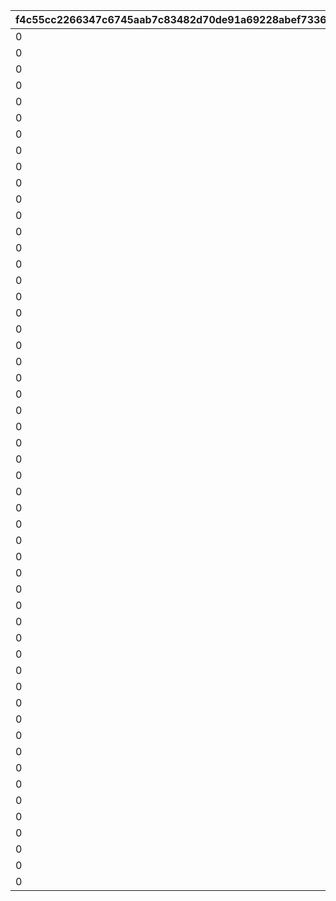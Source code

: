 |f4c55cc2266347c6745aab7c83482d70de91a69228abef733648d6257c44b521|2a2e180919d7444b14f0ee5ce41e62f2b23a657050631acaf3b6d375ebe2f697|864e60e51a052221556da81621a08cd12748d3621853911b296d565f57288b7c|c54e13ed37dd076ed6d5d8167316b2315e4aa2d99729fee43e0dff5fff0a5537|5b920a43c4cf9ded5672f55d266973af9cc93f37c50b430d4632bf656e9806d4|bad532652a4efc2fb81b8422370510ce8d4eced347b16f2405f59eead50796a7|c09dfcfe6d4e5d25dea129b1c63f6922477d7a969f3c7a9e0c89475ef894f0d4|af2b675acbfabd0abc5f297cbb1c891c54632d7fd0932b89319f449187b65813|
| --- | --- | --- | --- | --- | --- | --- | --- |
|0|0|0|600060001|610201001|600130001|600090001|0|
|0|0|0|600090001|610201002|600070001|600300101|0|
|0|0|600230001|600380001|610201003|600420001|600050001|0|
|0|0|0|600090103|610201004|600110003|600300003|0|
|0|0|0|600120001|610201005|600390003|600300003|0|
|0|0|600340003|600290103|610201006|600160003|600380102|0|
|0|0|0|600370004|610201007|600440004|600060004|0|
|0|0|0|600330002|610201008|600080004|600210104|0|
|0|0|600160004|600270004|610201009|600420004|600380103|0|
|0|0|0|600380009|610201010|600340010|600320010|0|
|0|0|0|600050009|610201011|600140010|600300010|0|
|0|0|600130110|600330008|610201012|600250010|600290210|0|
|0|0|0|600030011|610201013|600020011|600280011|0|
|0|0|0|600210111|610201014|600280011|600010011|0|
|0|0|600210111|600040010|610201015|600100011|600030011|0|
|0|0|0|600060013|610201016|600130013|600090013|0|
|0|0|0|600090013|610201017|600070013|600300113|0|
|0|0|600230013|600380012|610201018|600420013|600050012|0|
|0|0|0|600090114|610201019|600110014|600300014|0|
|0|0|0|600120012|610201020|600390014|600300014|0|
|0|0|600340014|600290114|610201021|600160014|600380113|0|
|0|0|0|600370016|610201022|600440016|600060016|0|
|0|0|0|600330014|610201023|600080016|600210116|0|
|0|0|600160016|600270016|610201024|600420016|600380115|0|
|0|0|0|600380016|610201025|600340017|600320017|0|
|0|0|0|600050016|610201026|600140017|600300017|0|
|0|0|600130117|600330015|610201027|600250017|600290217|0|
|0|0|0|600030019|610201028|600020019|600280019|0|
|0|0|0|600210119|610201029|600280019|600010019|0|
|0|0|600210119|600040018|610201030|600100019|600030019|0|
|0|0|0|600030020|610201031|600390020|600290120|0|
|0|0|0|600060020|610201032|600300120|600230018|0|
|0|0|600020020|600130120|610201033|600050020|600040020|0|
|0|0|0|600090022|610201034|600110022|600400022|0|
|0|0|0|600070022|610201035|600430022|600090122|0|
|0|0|600140022|600120022|610201036|600420022|600380122|0|
|0|0|0|600090023|610201037|600110023|600400023|0|
|0|0|0|600280022|610201038|600010021|600270023|0|
|0|0|600150023|600240023|610201039|600220023|600380123|0|
|0|0|0|610201101|610201101|0|0|0|
|0|0|0|610201201|610201102|0|0|0|
|0|0|0|610201202|610201103|0|0|0|
|0|0|0|610201203|610201104|0|0|0|
|0|0|0|610201301|610201105|0|0|0|
|0|0|0|610201302|610201106|0|0|0|
|0|0|0|610201303|610201107|0|0|0|
|0|0|0|610201151|610201151|0|0|0|
|0|0|610201453|610201251|610201152|610201452|610201451|0|
|0|0|0|610201252|610201153|0|0|0|
|0|0|0|610201253|610201154|0|0|0|
|0|0|610201553|610201351|610201155|610201552|610201551|0|
|0|0|0|610201352|610201156|0|0|0|
|0|0|0|610201353|610201157|0|0|0|